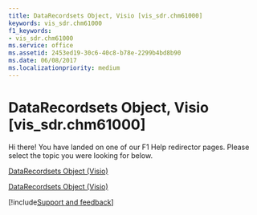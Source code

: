 ```yaml
---
title: DataRecordsets Object, Visio [vis_sdr.chm61000]
keywords: vis_sdr.chm61000
f1_keywords:
- vis_sdr.chm61000
ms.service: office
ms.assetid: 2453ed19-30c6-40c8-b78e-2299b4bd8b90
ms.date: 06/08/2017
ms.localizationpriority: medium
---
```



# DataRecordsets Object, Visio [vis_sdr.chm61000]

Hi there! You have landed on one of our F1 Help redirector pages. Please select the topic you were looking for below.

[DataRecordsets Object (Visio)](https://msdn.microsoft.com/library/2d981823-9798-3bc0-8b26-c965bf68eaab.aspx)

[DataRecordsets Object (Visio)](https://msdn.microsoft.com/library/edf6d0dc-2f16-eee0-fd4c-ec4c9409179e%28Office.15%29.aspx)

[!include[Support and feedback](~/includes/feedback-boilerplate.md)]